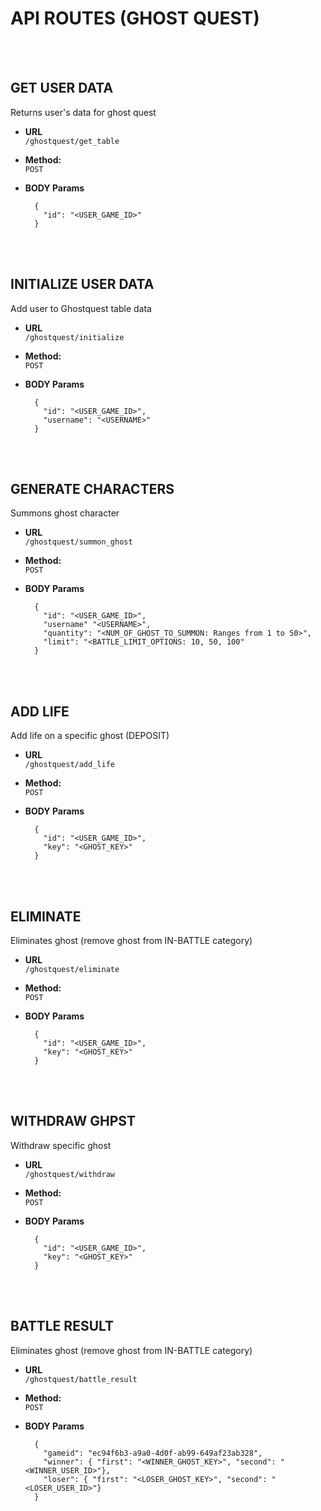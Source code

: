 # API ROUTES (GHOST QUEST)
<br />
<br />

**GET USER DATA**
----
Returns user's data for ghost quest

* **URL** <br />
  `/ghostquest/get_table`

* **Method:** <br />
  `POST`

*  **BODY Params** <br />
    ```text
	  {
	    "id": "<USER_GAME_ID>"
	  }
   ```

<br />
<br />

**INITIALIZE USER DATA**
----
Add user to Ghostquest table data

* **URL** <br />
  `/ghostquest/initialize`

* **Method:** <br />
  `POST`

*  **BODY Params** <br />
    ```text
	  {
	    "id": "<USER_GAME_ID>",
	    "username": "<USERNAME>"
	  }
   ```

<br />
<br />

**GENERATE CHARACTERS**
----
Summons ghost character

* **URL** <br />
  `/ghostquest/summon_ghost`

* **Method:** <br />
  `POST`

*  **BODY Params** <br />
    ```text
	  {
	    "id": "<USER_GAME_ID>",
	    "username" "<USERNAME>",
	    "quantity": "<NUM_OF_GHOST_TO_SUMMON: Ranges from 1 to 50>",
	    "limit": "<BATTLE_LIMIT_OPTIONS: 10, 50, 100"
	  }
   ```

<br />
<br />

**ADD LIFE**
----
Add life on a specific ghost (DEPOSIT)

* **URL** <br />
  `/ghostquest/add_life`

* **Method:** <br />
  `POST`

*  **BODY Params** <br />
    ```text
	  {
	    "id": "<USER_GAME_ID>",
	    "key": "<GHOST_KEY>"
	  }
   ```

<br />
<br />

**ELIMINATE**
----
Eliminates ghost (remove ghost from IN-BATTLE category)

* **URL** <br />
  `/ghostquest/eliminate`

* **Method:** <br />
  `POST`

*  **BODY Params** <br />
    ```text
	  {
	    "id": "<USER_GAME_ID>",
	    "key": "<GHOST_KEY>"
	  }
   ```

<br />
<br />

**WITHDRAW GHPST**
----
Withdraw specific ghost

* **URL** <br />
  `/ghostquest/withdraw`

* **Method:** <br />
  `POST`

*  **BODY Params** <br />
    ```text
	  {
	    "id": "<USER_GAME_ID>",
	    "key": "<GHOST_KEY>"
	  }
   ```

<br />
<br />

**BATTLE RESULT**
----
Eliminates ghost (remove ghost from IN-BATTLE category)

* **URL** <br />
  `/ghostquest/battle_result`

* **Method:** <br />
  `POST`

*  **BODY Params** <br />
    ```text
	  {
	    "gameid": "ec94f6b3-a9a0-4d0f-ab99-649af23ab328",
	    "winner": { "first": "<WINNER_GHOST_KEY>", "second": "<WINNER_USER_ID>"},
	    "loser": { "first": "<LOSER_GHOST_KEY>", "second": "<LOSER_USER_ID>"}
	  }
   ```

<br />
<br />
